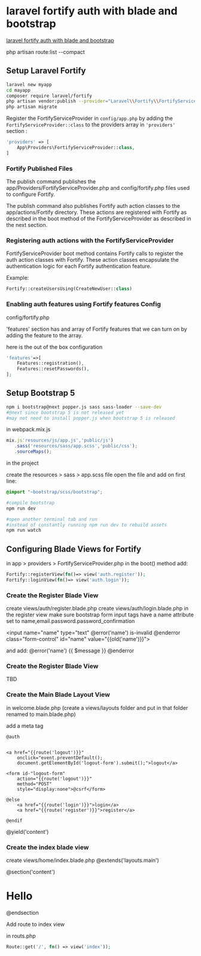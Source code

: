 # laravel fortify auth with blade and bootstrap

[laravel fortify auth with blade and bootstrap](https://aregsar.com/blog/2020/laravel-fortify-auth-with-blade-and-bootstrap)

php artisan route:list --compact

## Setup Laravel Fortify

```bash
laravel new myapp
cd mayapp
composer require laravel/fortify
php artisan vendor:publish --provider="Laravel\\Fortify\\FortifyServiceProvider"
php artisan migrate
```

Register the FortifyServiceProvider in `config/app.php` by adding the `FortifyServiceProvider::class` to the providers array in `'providers'` section :

```php
'providers' => [
    App\Providers\FortifyServiceProvider::class,
]
```

### Fortify Published Files

The publish command publishes the app/Providers/FortifyServiceProvider.php and config/fortify.php files used to configure Fortify.

The publish command also publishes Fortify auth action classes to the app/actions/Fortify directory. These actions are registered with Fortify as described in the boot method of the FortifyServiceProvider as described in the next section.

### Registering auth actions with the FortifyServiceProvider

FortifyServiceProvider boot method contains Fortify calls to register the auth action classes with Fortify. These action classes encapsulate the authentication logic for each Fortify authentication feature.

Example:

```php
Fortify::createUsersUsing(CreateNewUser::class)
```

### Enabling auth features using Fortify features Config

config/fortify.php

'features' section has and array of Fortify features that we can turn on by adding the feature to the array.

here is the out of the box configuration

```php
'features'=>[
    Features::registration(),
    Features::resetPasswords(),
];
```

## Setup Bootstrap 5

```bash
npm i bootstrap@next popper.js sass sass-loader --save-dev
#@next since bootstrap 5 is not released yet
#may not need to install popper.js when bootstrap 5 is released
```

in webpack.mix.js

```js
mix.js'resources/js/app.js','public/js')
   .sass('resources/sass/app.scss','public/css');
   .sourceMaps();
```

in the project

create the resources > sass > app.scss file
open the file and add on first line:

```scss
@import "~bootstrap/scss/bootstrap";
```

```bash
#compile bootstrap
npm run dev

#open another terminal tab and run
#instead of constantly running npm run dev to rebuild assets
npm run watch
```

## Configuring Blade Views for Fortify

in app > providers > FortifyServiceProvider.php
in the boot() method add:

```php
Fortify::registerView(fn()=> view('auth.register'));
Fortify::loginView(fn()=> view('auth.login'));
```

### Create the Register Blade View

create views/auth/register.blade.php
create views/auth/login.blade.php
in the register view make sure bootstrap form input tags
have a name attribute set to name,email.password.password_confirmation

<input name="name" type="text" @error('name') is-invalid @enderror class="form-control" id="name" value="{{old('name')}}">

and add:
@error('name')
<span class="invalid-feedback" role="alert">
{{ $message }}
</span>
@enderror

### Create the Register Blade View

TBD

### Create the Main Blade Layout View

in welcome.blade.php (create a views/layouts folder
and put in that folder renamed to main.blade.php)

add a meta tag

<meta name="csrf-token" content="{{csrf_token()}}">
<title>{{config('app.name')}}</title>
<link href="{{asset('css/app.css')}}" rel="stylesheet">
<script src="{{asset('js/app.js')}}" defer></script>

    @auth


    <a href="{{route('logout')}}"
    	onclick="event.preventDefault();
    	document.getElementById('logout-form').submit();">logout</a>

    <form id-"logout-form"
    	action="{{route('logout')}}"
    	method="POST"
    	style="display:none">@csrf</form>

    @else
    	<a href="{{route('login')}}">login</a>
    	<a href="{{route('register')}}">register</a>

    @endif

<main class="container">
	@yield('content')
</main>

### Create the index blade view

create views/home/index.blade.php
@extends('layouts.main')

@section('content')

<h1>Hello</h1>
@endsection

Add route to index view

in routs.php

```php
Route::get('/', fn() => view('index'));
```
